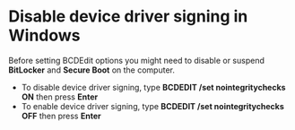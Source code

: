 Disable device driver signing in Windows
=====

Before setting BCDEdit options you might need to disable or suspend **BitLocker** and **Secure Boot** on the computer.

- To disable device driver signing, type **BCDEDIT /set nointegritychecks ON** then press **Enter**
- To enable device driver signing, type **BCDEDIT /set nointegritychecks OFF** then press **Enter**


